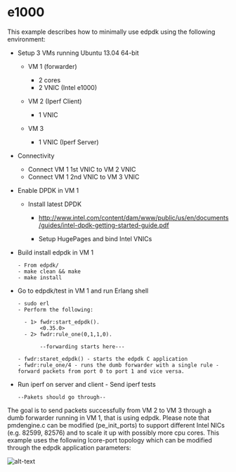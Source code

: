 e1000
=====


This example describes how to minimally use edpdk using the following environment:

- Setup 3 VMs running Ubuntu 13.04 64-bit


    - VM 1 (forwarder)
    
      - 2 cores
      - 2 VNIC (Intel e1000)
      
    - VM 2 (Iperf Client)
      
      - 1 VNIC
      
    - VM 3
      
      - 1 VNIC (Iperf Server)

-  Connectivity


      - Connect VM 1 1st VNIC to VM 2 VNIC
      - Connect VM 1 2nd VNIC to VM 3 VNIC

-  Enable DPDK in VM 1
  

      - Install latest DPDK 
      
        - http://www.intel.com/content/dam/www/public/us/en/documents/guides/intel-dpdk-getting-started-guide.pdf
        
        - Setup HugePages and bind Intel VNICs 

- Build install edpdk in VM 1
      

      - From edpdk/
      - make clean && make
      - make install
            
- Go to edpdk/test in VM 1 and run Erlang shell

 
      - sudo erl
      - Perform the following:
      
        - 1> fwdr:start_edpdk(). 
             <0.35.0>
        - 2> fwdr:rule_one(0,1,1,0).
             
             --forwarding starts here---

      - fwdr:staret_edpdk() - starts the edpdk C application
      - fwdr:rule_one/4 - runs the dumb forwarder with a single rule - forward packets from port 0 to port 1 and vice versa.
      
- Run iperf on server and client
      - Send iperf tests
        
      --Pakets should go through--
  

The goal is to send packets successfully from VM 2 to VM 3 through a dumb forwarder running in VM 1, that is using edpdk.  Please note that pmdengine.c can be modified (pe_init_ports) to support different Intel NICs (e.g. 82599, 82576) and to scale it up with possibly more cpu cores.  This example uses the following lcore-port topology which can be modified through the edpdk application parameters:


![alt-text][lcore-port-topo]

[lcore-port-topo]: https://github.com/shivarammysore/edpdk/blob/master/example/e1000-lcore-port-topo.png
